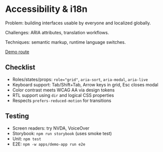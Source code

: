 # Accessibility & i18n

Problem: building interfaces usable by everyone and localized globally.

Challenges: ARIA attributes, translation workflows.

Techniques: semantic markup, runtime language switches.

[Demo route](/a11y-i18n)

## Checklist

- Roles/states/props: `role="grid"`, `aria-sort`, `aria-modal`, `aria-live`
- Keyboard support: Tab/Shift+Tab, Arrow keys in grid, Esc closes modal
- Color contrast meets WCAG AA via design tokens
- RTL support using `dir` and logical CSS properties
- Respects `prefers-reduced-motion` for transitions

## Testing

- Screen readers: try NVDA, VoiceOver
- Storybook: `npm run storybook` (uses smoke test)
- Unit: `npm test`
- E2E: `npm -w apps/demo-app run e2e`
